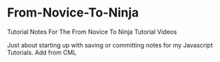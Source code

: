 # From-Novice-To-Ninja
Tutorial Notes For The From Novice To Ninja Tutorial Videos

Just about starting up with saving or committing notes for my Javascript Tutorials.
Add from CML
